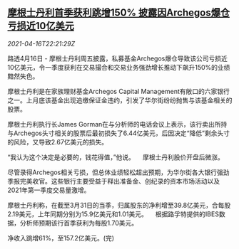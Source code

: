<!--1618612262000-->
[摩根士丹利首季获利跳增150% 披露因Archegos爆仓亏损近10亿美元](https://cn.reuters.com/article/morgan-stanley-results-0417-idCNKBS2C32SK)
------

<div><i>2021-04-16T22:21:29Z</i></div><p>路透4月16日 - 摩根士丹利周五披露，私募基金Archegos爆仓导致该公司亏损近10亿美元，令一季度获利在交易撮合和交易业务强劲增长推动下飙升150%的业绩黯然失色。 　</p><p>摩根士丹利是在家族理财基金Archegos Capital Management有敞口的六家银行之一。上月底该基金出现追缴保证金违约，引发了华尔街纷纷抛售与该基金相关的股票。</p><p>摩根士丹利执行长James Gorman在与分析师的电话会议上表示，该行卖出所持与Archegos头寸相关的股票后最初损失了6.44亿美元，后因决定“降低”剩余头寸的风险，又导致2.67亿美元的损失。 　</p><p>“我认为这个决定是必要的，钱花得值，”他说。 　摩根士丹利股价开盘后微涨。</p><p>尽管录得Archegos相关亏损，但总体业绩轻松超出预期，为华尔街各大银行强劲季报完美收官。这些银行主要受益于释出准备金、创纪录的资本市场活动以及2021年第一季度交易量激增。 　</p><p>摩根士丹利称，在截至3月31日的当季，归属股东的净利增至39.8亿美元，合每股2.19美元，上年同期分别为15.9亿美元和1.01美元。 　根据路孚特提供的IBES数据，分析师预期该行首季获利为每股1.70美元。 　</p><p>净收入跳增61%，至157.2亿美元。(完)</p>
